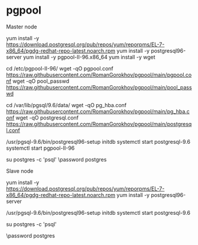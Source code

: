 # pgpool


Master node

yum install -y https://download.postgresql.org/pub/repos/yum/reporpms/EL-7-x86_64/pgdg-redhat-repo-latest.noarch.rpm
yum install -y postgresql96-server
yum install -y pgpool-II-96.x86_64
yum install -y wget

cd /etc/pgpool-II-96/
wget -qO pgpool.conf  https://raw.githubusercontent.com/RomanGorokhov/pgpool/main/pgpool.conf
wget -qO pool_passwd https://raw.githubusercontent.com/RomanGorokhov/pgpool/main/pool_passwd

cd /var/lib/pgsql/9.6/data/
wget -qO pg_hba.conf https://raw.githubusercontent.com/RomanGorokhov/pgpool/main/pg_hba.conf
wget -qO postgresql.conf  https://raw.githubusercontent.com/RomanGorokhov/pgpool/main/postgresql.conf

/usr/pgsql-9.6/bin/postgresql96-setup initdb
systemctl start postgresql-9.6
systemctl start pgpool-II-96

su postgres -c 'psql'
\password postgres


Slave node

yum install -y https://download.postgresql.org/pub/repos/yum/reporpms/EL-7-x86_64/pgdg-redhat-repo-latest.noarch.rpm
yum install -y postgresql96-server

/usr/pgsql-9.6/bin/postgresql96-setup initdb
systemctl start postgresql-9.6

su postgres -c 'psql'

\password postgres


